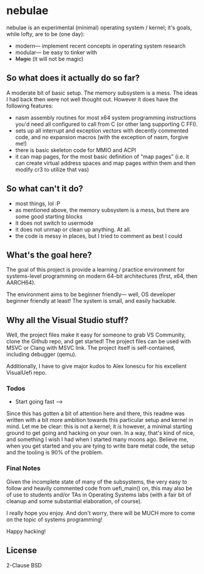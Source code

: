# nebulae

nebulae is an experimental (minimal) operating system / kernel; it's goals, while lofty, are to be (one day):

  - modern&mdash; implement recent concepts in operating system research
  - modular&mdash; be easy to tinker with
  - ~~Magic~~ (it will not be magic)

## So what does it actually do so far?

A moderate bit of basic setup.  The memory subsystem is a mess.  The ideas I had back then were not well thought out.  However it does have the following features:

  - nasm assembly routines for most x64 system programming instructions you'd need all configured to call from C (or other lang supporting C FFI).
  - sets up all interrupt and exception vectors with decently commented code, and no expansion macros (with the exception of nasm, forgive me!)
  - there is basic skeleton code for MMIO and ACPI
  - it can map pages, for the most basic definition of "map pages" (i.e. it can create virtual address spaces and map pages within them and then modify cr3 to utilize that vas)
  
## So what can't it do?

  - most things, lol :P
  - as mentioned above, the memory subsystem is a mess, but there are some good starting blocks
  - it does not switch to usermode
  - it does not unmap or clean up anything.  At all.
  - the code is messy in places, but I tried to comment as best I could

## What's the goal here?

The goal of this project is provide a learning / practice environment for systems-level programming on modern 64-bit architectures (first, x64, then AARCH64).

The environment aims to be beginner friendly&mdash; well, OS developer beginner friendly at least! The system is small, and easily hackable.

## Why all the Visual Studio stuff?

Well, the project files make it easy for someone to grab VS Community, clone the Github repo, and get started!  The project files can be used with MSVC or Clang with MSVC link.  The project itself is self-contained, including debugger (qemu).

Additionally, I have to give major kudos to Alex Ionescu for his excellent VisualUefi repo. 
 
### Todos

 - Start going fast -->
 
Since this has gotten a bit of attention here and there, this readme was written with a bit more ambition towards this particular setup and kernel in mind.  Let me be clear: this is not a kernel;  it *is* however, a minimal starting ground to get going and hacking on your own.  In a way, that's kind of nice, and something I wish I had when I started many moons ago. Believe me, when you get started and you are tying to write bare metal code, the setup and the tooling is 90% of the problem.

### Final Notes

Given the incomplete state of many of the subsystems, the very easy to follow and heavily commented code from uefi_main() on, this may also be of use to students and/or TAs in Operating Systems labs (with a fair bit of cleanup and some substantial elaboration, of course).

I really hope you enjoy.  And don't worry, there will be MUCH more to come on the topic of systems programming!
 
Happy hacking!

License
----

2-Clause BSD

